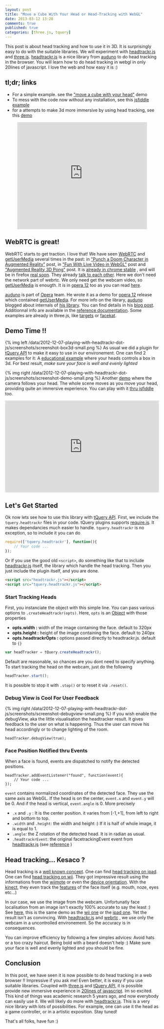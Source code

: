 ```yaml
---
layout: post
title: "Move a Cube With Your Head or Head-Tracking with WebGL"
date: 2013-03-12 13:28
comments: true
published: true
categories: [three.js, tquery]
---
```


This post is about head tracking and how to use it in 3D.
It is surprisingly easy to do with the suitable libraries.
We will experiment with 
[headtrackr.js](https://github.com/auduno/headtrackr) and
[three.js](http://github.com/mrdoob/three.js/).
[headtrackr.js](https://github.com/auduno/headtrackr)
is a nice library from 
[auduno](https://github.com/auduno) to do head tracking in the browser. 
You will learn how to do head tracking in webgl in only 20lines of javascript. 
I love the web and how easy it is :)

## tl;dr; links 

* For a simple example. see the ["move a cube with your head"](http://jeromeetienne.github.com/tquery/plugins/headtrackr/examples/index.html) demo
* To mess with the code now without any installation, see this [jsfiddle example](http://jsfiddle.net/jetienne/tSQQ8/)
* for a attempts to make 3d more immersive by using head tracking, see this [demo](http://jeromeetienne.github.com/tquery/plugins/headtrackr/examples/demo.html)

<center>
	<iframe width="425" height="349" src="http://www.youtube.com/embed/gnVfqfjXxmM" frameborder="0" allowfullscreen></iframe>
</center>

<!-- more -->

## WebRTC is great!

WebRTC starts to get traction. I love that! We have seen
[WebRTC](http://www.webrtc.org/)
and 
[getUserMedia](http://dev.w3.org/2011/webrtc/editor/getusermedia.html)
several times in the past: in 
["Punch a Doom Character in Augmented Reality"](http://learningthreejs.com/blog/2012/05/15/punch-a-doom-character-in-augmented-reality/)
post, in 
["Fun With Live Video in WebGL"](http://learningthreejs.com/blog/2012/02/07/live-video-in-webgl/)
post and
["Augmented Reality 3D Pong"](http://learningthreejs.com/blog/2012/05/02/augmented-reality-3d-pong/)
post.
It is 
[already in chrome stable](http://www.webrtc.org/blog/seeyouontheweb)
, and will be in firefox
[real soon](https://hacks.mozilla.org/2012/11/progress-update-on-webrtc-for-firefox-on-desktop/).
They already 
[talk to each other](https://hacks.mozilla.org/2013/02/hello-chrome-its-firefox-calling/).
Here we don't need the network part of webrtc. 
We only need get the webcam video, so 
[getUserMedia](http://dev.w3.org/2011/webrtc/editor/getusermedia.html)
is enougth. It is in
[opera 12](http://www.opera.com/browser/)
too as you can read 
[here](http://dev.opera.com/articles/view/head-tracking-with-webrtc/).

[auduno](https://github.com/auduno) is part of
[Opera](http://opera.com) team.
He wrote it as a demo for
[opera 12](http://www.opera.com/browser/)
release  which contained
[getUserMedia](http://dev.w3.org/2011/webrtc/editor/getusermedia.html).
For more info on the library, [auduno](https://github.com/auduno)
blogged 
about internals of 
[his library](https://github.com/auduno/headtrackr). You can find details in his
[blog post](http://auduno.tumblr.com/post/25125149521/head-tracking-with-webrtc).
Additionnal info are available in the 
[reference documentation](http://auduno.github.com/headtrackr/documentation/reference.html).
Some examples are already in three.js, like 
[targets](http://auduno.github.com/headtrackr/examples/targets.html)
or
[facekat](http://www.shinydemos.com/facekat/).


## Demo Time !!

{% img left /data/2012-12-07-playing-with-headtrackr-dot-js/screenshots/screenshot-box3d-small.png %}
As usual we did a plugin for
[tQuery API](http://jeromeetienne.github.com/tquery)
to make it easy to use in our environement.
One can find 2 examples for it:
A [educational example](http://jeromeetienne.github.com/tquery/plugins/headtrackr/examples/index.html)
where your heads controls a box in 3d. 
For best result, *make sure your face is well and evenly lighted*


{% img right /data/2012-12-07-playing-with-headtrackr-dot-js/screenshots/screenshot-demo-small.png %}
Another [demo](http://jeromeetienne.github.com/tquery/plugins/headtrackr/examples/demo.html)
where the camera follows your head. 
The whole scene moves as you move your head, providing quite an immersive experience.
You can play with it [thru jsfiddle](http://jsfiddle.net/jetienne/tSQQ8/) too.

<iframe style="width: 100%; height: 300px" src="http://jsfiddle.net/jetienne/tSQQ8/embedded/" allowfullscreen="allowfullscreen" frameborder="0"></iframe>

## Let's Get Started

Ok now lets see how to use this library with 
[tQuery API](http://jeromeetienne.github.com/tquery).
First, we include the ```tquery.headtrackr``` files in your code.
tQuery plugins supports
[require.js](http://requirejs.com). 
It makes dependancies much easier to handle. ```tquery.headtrackr``` is no exception, so to include it you can do

```javascript
require(['tquery.headtrackr'], function(){
	// Your code ...	
});
```

Or if you use the good old ```<script>```, do something like that
to include 
[headtrackr.js](https://github.com/auduno/headtrackr) itself, the library which handle the head tracking. Then you just include the plugin itself, and you are done.

```html
<script src="headtrackr.js"></script>
<script src="tquery.headtrackr.js"></script>
```

### Start Tracking Heads

First, you instanciate the object with this simple line.
You can pass various options to ```.createHeadtrackr(opts)```. 
Here, ```opts``` is an 
[Object](https://developer.mozilla.org/en-US/docs/JavaScript/Reference/Global_Objects/Object)
with those properties

* **opts.width :** width of the image containing the face. default to 320px
* **opts.height :** height of the image containing the face. default to 240px
* **opts.headtrackrOpts :** options passed directly to headtrackr.js. default to ```{}```


```javascript
var headTracker	= tQuery.createHeadtrackr();
```

Default are reasonable, so chances are you dont need to specify anything. To start tracking the head on the webcam, just do the following 

```javascript
headTracker.start();
```

It is possible to stop it with ```.stop()``` or to reset it via ```.reset()```.


### Debug View is Cool For User Feedback

{% img right /data/2012-12-07-playing-with-headtrackr-dot-js/screenshots/screenshot-debugview-small.png %}
If you wish enable the debugView, aka the little visualisation the headtracker result.
It gives feedback to the user on what is happening.
Thus the user can move his head accordingly or to change lighting of the room.

```
headTracker.debugView(true);
```

### Face Position Notified thru Events

When a face is found, events are dispatched to notify the detected positions.

```
headTracker.addEventListener("found", function(event){
	// Your code ...
});
```

```event``` contains normalized coordinates of the detected face.
They use the same axis as WebGL.
If the head is on the center, ```event.x``` and ```event.y``` will be 0.
And if the head is vertical, ```event.angle``` is 0. More precisely

* ```.x``` and ```.y``` : It is the center position. it varies from [-1,+1], from left to right
and bottom to top.
* ```.width``` and ```.height```: the width and height :) If it is half of whole image, it is equal to 1.
* ```.angle```: the Z rotation of the detected head. It is in radian as usual.
* ```.headtrackrEvent```: the original facetrackingEvent event from
[headtrackr.js](https://github.com/auduno/headtrackr)
(see
[reference](http://auduno.github.com/headtrackr/documentation/reference.html)
)

## Head tracking... Kesaco ?

Head tracking is a [well known concept](http://example.com). One can find 
[head tracking on ipad](http://www.youtube.com/watch?v=bBQQEcfkHoE).
One can find [head tracking on wii](http://www.youtube.com/watch?v=Jd3-eiid-Uw).
They got impressive result using the informations from the [wiimote](http://en.wikipedia.org/wiki/Wii_Remote) or even the [device orientation](http://example.com).
With the [kinect](http://en.wikipedia.org/wiki/Kinect), they even
track the [features](http://example.com) of the face itself (e.g. mouth, noze, eyes etc...)

In our case, we use the image from the webcam.
Unfortunatly face localisation from an image isn't exactly 100% accurate to say the least :)
See [here](http://auduno.github.com/headtrackr/examples/targets.html),
this is the same demo as the 
[wii one](http://www.youtube.com/watch?v=Jd3-eiid-Uw)
or the 
[ipad one](http://www.youtube.com/watch?v=bBQQEcfkHoE).
Yet the result isn't as convincing.
With [headtrackr.js](https://github.com/auduno/headtrackr) and 
[webrtc](http://webrtc.org)
, we use only the webcam in a uncontrolled environement.
So the accuracy is in consequences.

You can improve efficiency by following a few simples advices:
Avoid hats or a too crazy haircut. Being bold with a beard doesn't help :) 
Make sure your face is well and evenly lighted and you should be fine.

## Conclusion

In this post, we have seen it is now possible to do head tracking in a web browser !!
Impressive if you ask me!
Even better, it is easy if you use suitable libraries. Coupled with
[three.js](http://github.com/mrdoob/three.js/)
and
[tQuery API](http://jeromeetienne.github.com/tquery),
it is possible provide new immersive experience in 
[20lines of javascript](http://jsfiddle.net/jetienne/tSQQ8/). 
Im so excited.
This kind of things was academic research 5 years ago, and now everybody can easily use it.
We will likely do more with 
[headtrackr.js](https://github.com/auduno/headtrackr).
This is a very nice library with lots of possibilities.
For example, one can use it the head as a game controller, or in a artistic exposition. Stay tuned!

That's all folks, have fun :)




